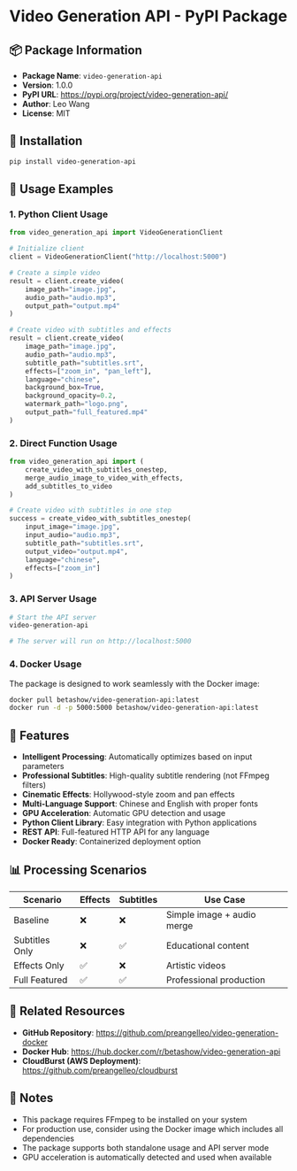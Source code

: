 # Video Generation API - PyPI Package

## 📦 Package Information

- **Package Name**: `video-generation-api`
- **Version**: 1.0.0
- **PyPI URL**: https://pypi.org/project/video-generation-api/
- **Author**: Leo Wang
- **License**: MIT

## 🚀 Installation

```bash
pip install video-generation-api
```

## 📖 Usage Examples

### 1. Python Client Usage

```python
from video_generation_api import VideoGenerationClient

# Initialize client
client = VideoGenerationClient("http://localhost:5000")

# Create a simple video
result = client.create_video(
    image_path="image.jpg",
    audio_path="audio.mp3",
    output_path="output.mp4"
)

# Create video with subtitles and effects
result = client.create_video(
    image_path="image.jpg",
    audio_path="audio.mp3",
    subtitle_path="subtitles.srt",
    effects=["zoom_in", "pan_left"],
    language="chinese",
    background_box=True,
    background_opacity=0.2,
    watermark_path="logo.png",
    output_path="full_featured.mp4"
)
```

### 2. Direct Function Usage

```python
from video_generation_api import (
    create_video_with_subtitles_onestep,
    merge_audio_image_to_video_with_effects,
    add_subtitles_to_video
)

# Create video with subtitles in one step
success = create_video_with_subtitles_onestep(
    input_image="image.jpg",
    input_audio="audio.mp3",
    subtitle_path="subtitles.srt",
    output_video="output.mp4",
    language="chinese",
    effects=["zoom_in"]
)
```

### 3. API Server Usage

```bash
# Start the API server
video-generation-api

# The server will run on http://localhost:5000
```

### 4. Docker Usage

The package is designed to work seamlessly with the Docker image:

```bash
docker pull betashow/video-generation-api:latest
docker run -d -p 5000:5000 betashow/video-generation-api:latest
```

## 🔧 Features

- **Intelligent Processing**: Automatically optimizes based on input parameters
- **Professional Subtitles**: High-quality subtitle rendering (not FFmpeg filters)
- **Cinematic Effects**: Hollywood-style zoom and pan effects
- **Multi-Language Support**: Chinese and English with proper fonts
- **GPU Acceleration**: Automatic GPU detection and usage
- **Python Client Library**: Easy integration with Python applications
- **REST API**: Full-featured HTTP API for any language
- **Docker Ready**: Containerized deployment option

## 📊 Processing Scenarios

| Scenario | Effects | Subtitles | Use Case |
|----------|---------|-----------|----------|
| Baseline | ❌ | ❌ | Simple image + audio merge |
| Subtitles Only | ❌ | ✅ | Educational content |
| Effects Only | ✅ | ❌ | Artistic videos |
| Full Featured | ✅ | ✅ | Professional production |

## 🔗 Related Resources

- **GitHub Repository**: https://github.com/preangelleo/video-generation-docker
- **Docker Hub**: https://hub.docker.com/r/betashow/video-generation-api
- **CloudBurst (AWS Deployment)**: https://github.com/preangelleo/cloudburst

## 📝 Notes

- This package requires FFmpeg to be installed on your system
- For production use, consider using the Docker image which includes all dependencies
- The package supports both standalone usage and API server mode
- GPU acceleration is automatically detected and used when available